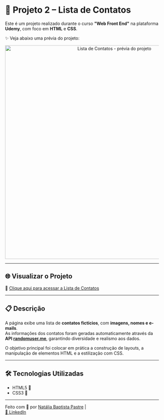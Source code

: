 # 📇 Projeto 2 – Lista de Contatos

Este é um projeto realizado durante o curso **"Web Front End"** na plataforma **Udemy**, com foco em **HTML** e **CSS**.

✨ Veja abaixo uma prévia do projeto:

<p align="center">
  <img src="https://i.postimg.cc/cLpHj5ST/lista-de-contatos.png" alt="Lista de Contatos - prévia do projeto" width="700"/>
</p>

---

## 🌐 Visualizar o Projeto

🔗 [Clique aqui para acessar a Lista de Contatos](https://natipastre.github.io/Projeto-2---Lista-de-Contatos/)

---

## 📋 Descrição

A página exibe uma lista de **contatos fictícios**, com **imagens, nomes e e-mails**.  
As informações dos contatos foram geradas automaticamente através da **API [randomuser.me](https://randomuser.me/)**, garantindo diversidade e realismo aos dados.

O objetivo principal foi colocar em prática a construção de layouts, a manipulação de elementos HTML e a estilização com CSS.

---

## 🛠️ Tecnologias Utilizadas

- HTML5 📄  
- CSS3 🎨  

---

Feito com 💙 por [Natália Baptista Pastre](https://github.com/natipastre) |  
[🔗 LinkedIn](https://www.linkedin.com/in/natalia-pastre/)

